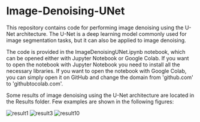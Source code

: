 # Image-Denoising-UNet

This repository contains code for performing image denoising using the U-Net architecture. The U-Net is a deep learning model commonly used for image segmentation tasks, but it can also be applied to image denoising.

The code is provided in the ImageDenoisingUNet.ipynb notebook, which can be opened either with Jupyter Notebook or Google Colab. If you want to open the notebook with Jupyter Notebook you need to install all the necessary libraries. If you want to open the notebook with Google Colab, you can simply open it on GitHub and change the domain from 'github.com' to 'githubtocolab.com'.

Some results of image denoising using the U-Net architecture are located in the Results folder. Few examples are shown in the following figures:

![result1](https://github.com/VukIlic/ImageDenoisingUNet/assets/135129982/cce68dd5-da03-4bdd-9b1d-b544226a1385)
![result3](https://github.com/VukIlic/ImageDenoisingUNet/assets/135129982/dd8935f2-fb8c-4408-adbd-c463739c8753)
![result10](https://github.com/VukIlic/ImageDenoisingUNet/assets/135129982/ec9f2b57-78ea-4db6-9169-7a60740c7a90)
